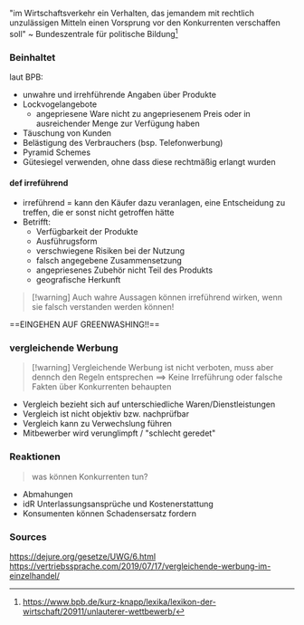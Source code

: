 "im Wirtschaftsverkehr ein Verhalten, das jemandem mit rechtlich unzulässigen Mitteln einen Vorsprung vor den Konkurrenten verschaffen soll" ~ Bundeszentrale für politische Bildung[^1]


### Beinhaltet
laut BPB:
- unwahre und irrehführende Angaben über Produkte
- Lockvogelangebote
	- angepriesene Ware nicht zu angepriesenem Preis oder in ausreichender Menge zur Verfügung haben
- Täuschung von Kunden
- Belästigung des Verbrauchers (bsp. Telefonwerbung)
- Pyramid Schemes
- Gütesiegel verwenden, ohne dass diese rechtmäßig erlangt wurden


#### def irreführend
- irreführend = kann den Käufer dazu veranlagen, eine Entscheidung zu treffen, die er sonst nicht getroffen hätte
- Betrifft:
	- Verfügbarkeit der Produkte
	- Ausführugsform
	- verschwiegene Risiken bei der Nutzung
	- falsch angegebene Zusammensetzung
	- angepriesenes Zubehör nicht Teil des Produkts
	- geografische Herkunft
> [!warning] Auch wahre Aussagen können irreführend wirken, wenn sie falsch verstanden werden können!

==EINGEHEN AUF GREENWASHING!!==
### vergleichende Werbung
> [!warning] Vergleichende Werbung ist nicht verboten, muss aber dennch den Regeln entsprechen
> ==> Keine Irreführung oder falsche Fakten über Konkurrenten behaupten

- Vergleich bezieht sich auf unterschiedliche Waren/Dienstleistungen
- Vergleich ist nicht objektiv bzw. nachprüfbar
- Vergleich kann zu Verwechslung führen
- Mitbewerber wird verunglimpft / "schlecht geredet"



### Reaktionen
> was können Konkurrenten tun?

- Abmahungen
- idR Unterlassungsansprüche und Kostenerstattung
- Konsumenten können Schadensersatz fordern


### Sources
https://dejure.org/gesetze/UWG/6.html
https://vertriebssprache.com/2019/07/17/vergleichende-werbung-im-einzelhandel/



[^1]: https://www.bpb.de/kurz-knapp/lexika/lexikon-der-wirtschaft/20911/unlauterer-wettbewerb/